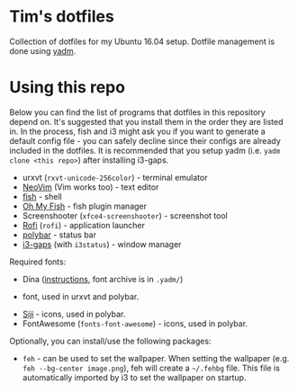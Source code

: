 # Tim's dotfiles

Collection of dotfiles for my Ubuntu 16.04 setup. Dotfile management is done
using [yadm](https://github.com/TheLocehiliosan/yadm).

# Using this repo

Below you can find the list of programs that dotfiles in this repository depend
on. It's suggested that you install them in the order they are listed in. In
the process, fish and i3 might ask you if you want to generate a default config
file - you can safely decline since their configs are already included in the
dotfiles. It is recommended that you setup yadm (i.e. `yadm clone <this repo>`)
after installing i3-gaps.

* urxvt (`rxvt-unicode-256color`) - terminal emulator
* [NeoVim](https://github.com/neovim/neovim) (Vim works too) - text editor
* [fish](https://fishshell.com/) - shell
* [Oh My Fish](https://github.com/oh-my-fish/oh-my-fish) - fish plugin manager
* Screenshooter (`xfce4-screenshooter`) - screenshot tool
* [Rofi](https://github.com/DaveDavenport/rofi) (`rofi`) - application launcher
* [polybar](https://github.com/jaagr/polybar) - status bar
* [i3-gaps](https://github.com/Airblader/i3) (with `i3status`) - window manager

Required fonts:

* Dina ([instructions](https://shorturl.at/EKQZ0), font archive is in `.yadm/`)
- font, used in urxvt and polybar.
* [Siji](https://github.com/stark/siji) - icons, used in polybar.
* FontAwesome (`fonts-font-awesome`) - icons, used in polybar.

Optionally, you can install/use the following packages:

* `feh` - can be used to set the wallpaper. When setting the wallpaper (e.g.
  `feh --bg-center image.png`), feh will create a `~/.fehbg` file. This file
  is automatically imported by i3 to set the wallpaper on startup.

